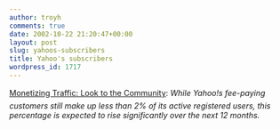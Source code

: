 ```yaml
---
author: troyh
comments: true
date: 2002-10-22 21:20:47+00:00
layout: post
slug: yahoos-subscribers
title: Yahoo's subscribers
wordpress_id: 1717
---
```


[Monetizing  Traffic: Look to the Community](http://www.emarketer.com/news/article.php?1001742): _While Yahoo!s fee-paying customers still make up less than 2% of its active registered users, this percentage is expected to rise significantly over the next 12 months._
